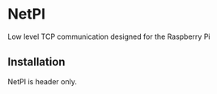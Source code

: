 # NetPI

Low level TCP communication designed for the Raspberry Pi

## Installation

NetPI is header only.